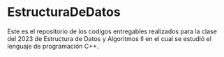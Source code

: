 # EstructuraDeDatos
Este es el repositorio de los codigos entregables realizados para la clase del 2023 de Estructura de Datos y Algoritmos II en el cual se estudió el lenguaje de programación C++.

